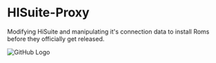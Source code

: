 # HISuite-Proxy
Modifying HiSuite and manipulating it's connection data to install Roms before they officially get released.

![GitHub Logo](http://uupload.ir/files/yafo_bandicam_2020-04-07_13-03-45-612.jpg)
